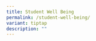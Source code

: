 ```yaml
---
title: Student Well Being
permalink: /student-well-being/
variant: tiptap
description: ""
---
```

<p></p>